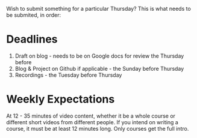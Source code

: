 Wish to submit something for a particular Thursday? This is what needs to be submited, in order:

# Deadlines

1. Draft on blog - needs to be on Google docs for review the Thursday before
2. Blog & Project on Github if applicable - the Sunday before Thursday
3. Recordings - the Tuesday before Thursday

# Weekly Expectations

At 12 - 35 minutes of video content, whether it be a whole course or different short videos from different people. If you intend on writing a course, it must be at least 12 minutes long.  Only courses get the full intro.
